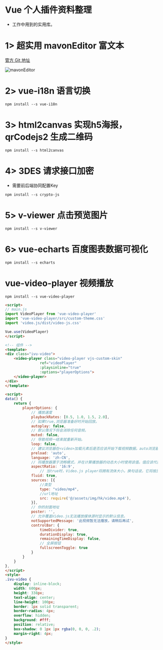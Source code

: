 # Vue 个人插件资料整理

- 工作中用到的实用库。

# 1> 超实用 mavonEditor 富文本

[管方 Git 地址](https://github.com/hinesboy/mavonEditor)

![mavonEditor](http://120.79.222.255/icon-mavonEditor.png)

# 2> vue-i18n 语言切换

`npm install --s vue-i18n`

# 3> html2canvas 实现h5海报，qrCodejs2 生成二维码

`npm install --s html2canvas`

# 4> 3DES 请求接口加密

- 需要前后端协同配置Key

`npm install --s crypto-js`

# 5> v-viewer 点击预览图片

`npm install --s v-viewer`

# 6> vue-echarts 百度图表数据可视化

`npm install --s echarts`

# vue-video-player 视频播放

`npm install --s vue-video-player`

```html
<script>
// main.js
import VideoPlayer from 'vue-video-player'
import 'vue-video-player/src/custom-theme.css'
import 'video.js/dist/video-js.css'

Vue.use(VideoPlayer)
</script>

<!-- 组件 -->
<template>
<div class="ivu-video">
    <video-player class="video-player vjs-custom-skin"
                ref="videoPlayer"
                :playsinline="true"
                :options="playerOptions">
    </video-player>
</div>
</template>

<script>
data() {
    return {
        playerOptions: {
            // 播放速度
            playbackRates: [0.5, 1.0, 1.5, 2.0], 
            // 如果true,浏览器准备好时开始回放。
            autoplay: false, 
            // 默认情况下将会消除任何音频。
            muted: false, 
            // 导致视频一结束就重新开始。
            loop: false, 
            // 建议浏览器在<video>加载元素后是否应该开始下载视频数据。auto浏览器选择最佳行为,立即开始加载视频（如果浏览器支持）
            preload: 'auto', 
            language: 'zh-CN',
            // 将播放器置于流畅模式，并在计算播放器的动态大小时使用该值。值应该代表一个比例 - 用冒号分隔的两个数字（例如"16:9"或"4:3"）
            aspectRatio: '16:9',
                // 当true时，Video.js player将拥有流体大小。换句话说，它将按比例缩放以适应其容器。
            fluid: true,
            sources: [{
                //类型
                type: "video/mp4",
                //url地址
                src: require('@/assets/img/hk/video.mp4'),
            }],
            // 你的封面地址
            poster: '', 
            // 允许覆盖Video.js无法播放媒体源时显示的默认信息。
            notSupportedMessage: '此视频暂无法播放，请稍后再试',
            controlBar: {
                timeDivider: true,
                durationDisplay: true,
                remainingTimeDisplay: false,
                // 全屏按钮
                fullscreenToggle: true  
            }
        }
    }
},
</script>
<style>
.ivu-video {
    display: inline-block;
    width: 600px;
    height: 338px;
    text-align: center;
    line-height: 100px;
    border: 1px solid transparent;
    border-radius: 4px;
    overflow: hidden;
    background: #fff;
    position: relative;
    box-shadow: 0 1px 1px rgba(0, 0, 0, .2);
    margin-right: 4px;
}
</style>
```

